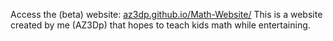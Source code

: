 Access the (beta) website: [ az3dp.github.io/Math-Website/](https://az3dp.github.io/Math-Website/)
This is a website created by me (AZ3Dp) that hopes to teach kids math while entertaining. 
